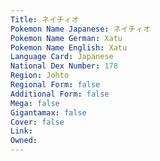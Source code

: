 ```yaml
---
﻿Title: ネイチィオ
Pokemon Name Japanese: ネイチィオ
Pokemon Name German: Xatu
Pokemon Name English: Xatu
Language Card: Japanese
National Dex Number: 178
Region: Johto
Regional Form: false
Additional Form: false
Mega: false
Gigantamax: false
Cover: false
Link: 
Owned: 
---
```

